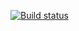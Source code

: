 [![Build status](https://ci.appveyor.com/api/projects/status/4q5j98bjo4slbhg8?svg=true)](https://ci.appveyor.com/project/Mellisana/meet)
